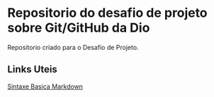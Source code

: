 # Repositorio do desafio de projeto sobre Git/GitHub da Dio
Repositorio criado para o Desafio de Projeto.

## Links Uteis
[Sintaxe Basica Markdown](https://www.markdownguide.org/basic-syntax/)
